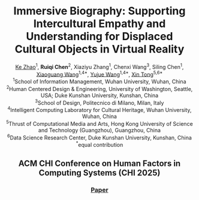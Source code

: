 <p align="center">

  <h1 align="center">Immersive Biography: Supporting Intercultural Empathy and Understanding for Displaced Cultural Objects in Virtual Reality</h1>

  <p align="center">
    <a href="https://scholar.google.com/citations?user=j5KqV84AAAAJ&hl=en">Ke Zhao</a><sup>1</sup>, 
    <strong>Ruiqi Chen</strong><sup>2</sup>, 
    Xiaziyu Zhang<sup>1</sup>, 
    Chenxi Wang<sup>3</sup>, 
    Siling Chen<sup>1</sup>, 
    <a href="https://sim.whu.edu.cn/info/1206/6151.htm">Xiaoguang Wang</a><sup>1,4*</sup>, 
    <a href="https://sim.whu.edu.cn/info/1205/6163.htm">Yujue Wang</a><sup>1,4*</sup>, 
    <a href="https://scholar.google.ca/citations?user=XIM08ZwAAAAJ&hl=en">Xin Tong</a><sup>5,6*</sup>
    <br>
    <sup>1</sup>School of Information Management, Wuhan University, Wuhan, China <br>
    <sup>2</sup>Human Centered Design & Engineering, University of Washington, Seattle, USA; Duke Kunshan University, Kunshan, China <br>
    <sup>3</sup>School of Design, Politecnico di Milano, Milan, Italy <br>
    <sup>4</sup>Intelligent Computing Laboratory for Cultural Heritage, Wuhan University, Wuhan, China <br>
    <sup>5</sup>Thrust of Computational Media and Arts, Hong Kong University of Science and Technology (Guangzhou), Guangzhou, China <br>
    <sup>6</sup>Data Science Research Center, Duke Kunshan University, Kunshan, China <br>
    <sup>*</sup>equal contribution
  </p>

  <h2 align="center">ACM CHI Conference on Human Factors in Computing Systems (CHI 2025)</h2>

  <h3 align="center">
    <a href="https://dl.acm.org/doi/10.1145/3706598.3714303">Paper</a>
  </h3>

</p>
